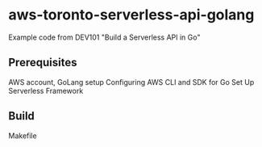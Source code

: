 # aws-toronto-serverless-api-golang
Example code from DEV101 "Build a Serverless API in Go"

## Prerequisites

AWS account, GoLang setup
Configuring AWS CLI and SDK for Go
Set Up Serverless Framework

## Build

Makefile